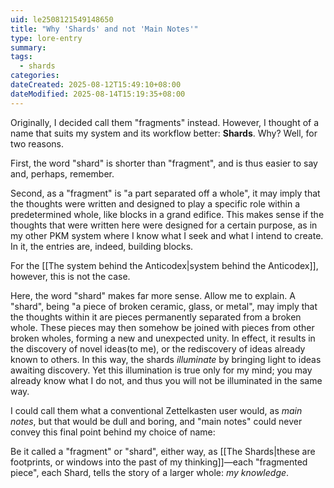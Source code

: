 ```yaml
---
uid: le2508121549148650
title: "Why 'Shards' and not 'Main Notes'"
type: lore-entry
summary: 
tags:
  - shards
categories: 
dateCreated: 2025-08-12T15:49:10+08:00
dateModified: 2025-08-14T15:19:35+08:00
---
```

Originally, I decided call them "fragments" instead. However, I thought of a name that suits my system and its workflow better: **Shards**. Why? Well, for two reasons.

First, the word "shard" is shorter than "fragment", and is thus easier to say and, perhaps, remember.

Second, as a "fragment" is "a part separated off a whole", it may imply that the thoughts were written and designed to play a specific role within a predetermined whole, like blocks in a grand edifice. This makes sense if the thoughts that were written here were designed for a certain purpose, as in my other PKM system where I know what I seek and what I intend to create. In it, the entries are, indeed, building blocks.

For the [[The system behind the Anticodex|system behind the Anticodex]], however, this is not the case.

Here, the word "shard" makes far more sense. Allow me to explain. A "shard", being "a piece of broken ceramic, glass, or metal", may imply that the thoughts within it are pieces permanently separated from a broken whole. These pieces may then somehow be joined with pieces from other broken wholes, forming a new and unexpected unity. In effect, it results in the discovery of novel ideas(to me), or the rediscovery of ideas already known to others. In this way, the shards *illuminate* by bringing light to ideas awaiting discovery. Yet this illumination is true only for my mind; you may already know what I do not, and thus you will not be illuminated in the same way.

I could call them what a conventional Zettelkasten user would, as *main notes*, but that would be dull and boring, and "main notes" could never convey this final point behind my choice of name:

Be it called a "fragment" or "shard", either way, as [[The Shards|these are footprints, or windows into the past of my thinking]]—each "fragmented piece", each Shard, tells the story of a larger whole: *my knowledge*.